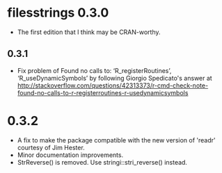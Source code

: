 # filesstrings 0.3.0
* The first edition that I think may be CRAN-worthy.

## 0.3.1
* Fix problem of
Found no calls to: ‘R_registerRoutines’, ‘R_useDynamicSymbols’
by following Giorgio Spedicato's answer at
http://stackoverflow.com/questions/42313373/r-cmd-check-note-found-no-calls-to-r-registerroutines-r-usedynamicsymbols

# 0.3.2
* A fix to make the package compatible with the new version of 'readr' courtesy of Jim Hester.
* Minor documentation improvements.
* StrReverse() is removed. Use stringi::stri_reverse() instead.

